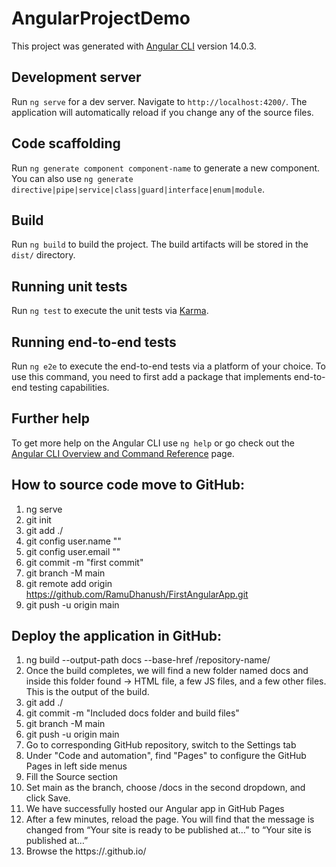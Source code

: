 # AngularProjectDemo

This project was generated with [Angular CLI](https://github.com/angular/angular-cli) version 14.0.3.

## Development server

Run `ng serve` for a dev server. Navigate to `http://localhost:4200/`. The application will automatically reload if you change any of the source files.

## Code scaffolding

Run `ng generate component component-name` to generate a new component. You can also use `ng generate directive|pipe|service|class|guard|interface|enum|module`.

## Build

Run `ng build` to build the project. The build artifacts will be stored in the `dist/` directory.

## Running unit tests

Run `ng test` to execute the unit tests via [Karma](https://karma-runner.github.io).

## Running end-to-end tests

Run `ng e2e` to execute the end-to-end tests via a platform of your choice. To use this command, you need to first add a package that implements end-to-end testing capabilities.

## Further help

To get more help on the Angular CLI use `ng help` or go check out the [Angular CLI Overview and Command Reference](https://angular.io/cli) page.


## How to source code move to GitHub:

1. ng serve
2. git init
3. git add ./
4. git config user.name ""
5. git config user.email ""
6. git commit -m "first commit"
7. git branch -M main
8. git remote add origin https://github.com/RamuDhanush/FirstAngularApp.git
9. git push -u origin main


## Deploy the application in GitHub:

1. ng build --output-path docs --base-href /repository-name/
2. Once the build completes, we will find a new folder named docs and inside this folder found -> HTML file, a few JS files, and a few other files. This is the output of the build.
3. git add ./
4. git commit -m "Included docs folder and build files"
5. git branch -M main
6. git push -u origin main
7. Go to corresponding GitHub repository, switch to the Settings tab
8. Under "Code and automation", find "Pages" to configure the GitHub Pages in left side menus
9. Fill the Source section
10. Set main as the branch, choose /docs in the second dropdown, and click Save.
11. We have successfully hosted our Angular app in GitHub Pages
12. After a few minutes, reload the page. You will find that the message is changed from “Your site is ready to be published at…” to “Your site is published at…”
13. Browse the https://<username>.github.io/<repositoryname>



